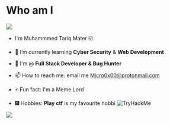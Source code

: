   # Who am I

   <img src="https://komarev.com/ghpvc/?username=Micro0x00">

- I'm Muhammmed Tariq Mater :ballot_box_with_check:

- :purple_heart: I’m currently learning  **Cyber Security** & **Web Development**
- :blue_heart: I'm @ **Full Stack Developer & Bug Hunter**
- 📫 How to reach me: email me Micro0x00@protonmail.com
- ⚡ Fun fact: I'm a Meme Lord 
-	🎆 Hobbies: **Play ctf** is  my favourite hobbi <img src="https://tryhackme-badges.s3.amazonaws.com/Micro0x00.png" alt="TryHackMe">
<img src = "https://media.giphy.com/media/WUXLmewlvtuPBNQYao/giphy.gif">
												
